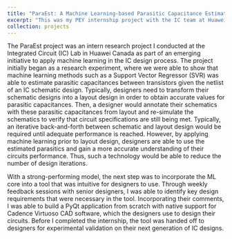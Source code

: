 ```yaml
---
title: "ParaEst: A Machine Learning-based Parasitic Capacitance Estimation Tool"
excerpt: "This was my PEY internship project with the IC team at Huawei Canada. I developed a machine learning method to predict and annotate parasitic capacitances from IC schematic designs. This machine learning core was packaged in a user-friendly application with various use-cases for the estimated parasitic capacitances."
collection: projects
---
```

The ParaEst project was an intern research project I conducted at the Integrated Circuit (IC) Lab in Huawei Canada as part of an emerging initiative to apply machine learning in the IC design process. The project initially began as a research experiment, where we were able to show that machine learning methods such as a Support Vector Regressor (SVR) was able to estimate parasitic capacitances between transistors given the netlist of an IC schematic design. Typically, designers need to transform their schematic designs into a layout design in order to obtain accurate values for parasitic capacitances. Then, a designer would annotate their schematics with these parasitic capacitances from layout and re-simulate the schematics to verify that circuit specifications are still being met. Typically, an iterative back-and-forth between schematic and layout design would be required until adequate performance is reached. However, by applying machine learning prior to layout design, designers are able to use the estimated parasitics and gain a more accurate understanding of their circuits performance. Thus, such a technology would be able to reduce the number of design iterations. 

With a strong-performing model, the next step was to incorporate the ML core into a tool that was intuitive for designers to use. Through weekly feedback sessions with senior designers, I was able to identify key design requirements that were necessary in the tool. Incorporating their comments, I was able to build a PyQt application from scratch with native support for Cadence Virtuoso CAD software, which the designers use to design their circuits. Before I completed the internship, the tool was handed off to designers for experimental validation on their next generation of IC designs. 